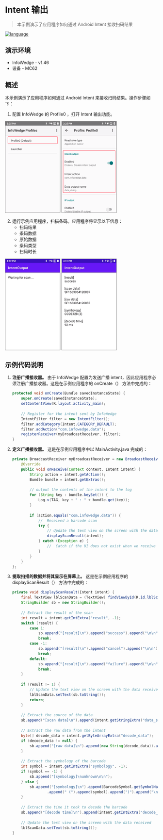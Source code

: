 # Intent 输出

> 本示例演示了应用程序如何通过 Android Intent 接收扫码结果

[![language](https://img.shields.io/badge/en-English-green.svg)](README.md)

## 演示环境

- InfoWedge - v1.46
- 设备 - MC62

## 概述

本示例演示了应用程序如何通过 Android Intent 来接收扫码结果。操作步骤如下：

1. 配置 InfoWedge 的 Profile0 ，打开 Intent 输出功能。

<img src="./pics/1.png" alt="1.png" width="180" height="300" style="border: 1px solid gray;">
<img src="./pics/2.png" alt="2.png" width="180" height="300" style="border: 1px solid gray;">

2. 运行示例应用程序，扫描条码。应用程序将显示以下信息：
   - 扫码结果
   - 条码数据
   - 原始数据
   - 条码类型
   - 扫码时长

<img src="./pics/3.png" alt="3.png" width="180" height="300" style="border: 1px solid gray;">
<img src="./pics/4.png" alt="4.png" width="180" height="300" style="border: 1px solid gray;">

## 示例代码说明

1. **注册广播接收器。** 由于 InfoWedge 配置为发送广播 intent，因此应用程序必须注册广播接收器。这是在示例应用程序的 onCreate（） 方法中完成的：
    ```java
    protected void onCreate(Bundle savedInstanceState) {
        super.onCreate(savedInstanceState);
        setContentView(R.layout.activity_main);

        // Register for the intent sent by InfoWedge
        IntentFilter filter = new IntentFilter();
        filter.addCategory(Intent.CATEGORY_DEFAULT);
        filter.addAction("com.infowedge.data");
        registerReceiver(myBroadcastReceiver, filter);
    }
    ```
2. **定义广播接收器。** 这是在示例应用程序中以 MainActivity.java 完成的：
    ```java
    private BroadcastReceiver myBroadcastReceiver = new BroadcastReceiver() {
        @Override
        public void onReceive(Context context, Intent intent) {
            String action = intent.getAction();
            Bundle bundle = intent.getExtras();

            // output the contents of the intent to the log
            for (String key : bundle.keySet()) {
                Log.v(TAG, key + " : " + bundle.get(key));
            }

            if (action.equals("com.infowedge.data")) {
                //  Received a barcode scan
                try {
                    // Update the text view on the screen with the data received
                    displayScanResult(intent);
                } catch (Exception e) {
                    //  Catch if the UI does not exist when we receive the broadcast
                }
            }
        }
    };
    ```
3. **提取扫描的数据并将其显示在屏幕上。** 这是在示例应用程序的 displayScanResult（） 方法中完成的：
    ```java
    private void displayScanResult(Intent intent) {
        final TextView lblScanData = (TextView) findViewById(R.id.lblScanData);
        StringBuilder sb = new StringBuilder();

        // Extract the result of the scan
        int result = intent.getIntExtra("result", -1);
        switch (result) {
            case 1:
                sb.append("[result]\n").append("success").append("\n\n");
                break;
            case -1:
                sb.append("[result]\n").append("cancel").append("\n\n");
                break;
            default:
                sb.append("[result]\n").append("failure").append("\n\n");
                break;
        }

        if (result != 1) {
            // Update the text view on the screen with the data received
            lblScanData.setText(sb.toString());
            return;
        }

        // Extract the source of the data
        sb.append("[scan data]\n").append(intent.getStringExtra("data_string")).append("\n\n");

        // Extract the raw data from the intent
        byte[] decode_data = intent.getByteArrayExtra("decode_data");
        if (decode_data != null) {
            sb.append("[raw data]\n").append(new String(decode_data)).append("\n\n");
        }

        // Extract the symbology of the barcode
        int symbol = intent.getIntExtra("symbology", -1);
        if (symbol == -1) {
            sb.append("[symbology]\nunknown\n\n");
        } else {
            sb.append("[symbology]\n").append(BarcodeSymbol.getSymbolName(symbol))
                    .append(" (").append(symbol).append(")").append("\n\n");
        }

        // Extract the time it took to decode the barcode
        sb.append("[decode time]\n").append(intent.getIntExtra("decode_time", -1)).append(" ms\n\n");

        // Update the text view on the screen with the data received
        lblScanData.setText(sb.toString());
    }
    ```
